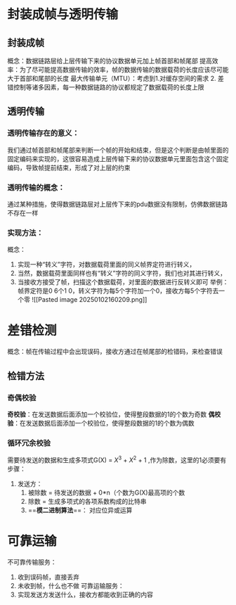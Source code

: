 # 封装成帧与透明传输
## 封装成帧
概念：数据链路层给上层传输下来的协议数据单元加上帧首部和帧尾部
提高效率：为了尽可能提高数据传输的效率，帧的数据传输的数据载荷的长度应该尽可能大于首部和尾部的长度
最大传输单元（MTU）：考虑到1.对缓存空间的需求 2. 差错控制等诸多因素，每一种数据链路的协议都规定了数据载荷的长度上限
## 透明传输
### 透明传输存在的意义：
我们通过帧首部和帧尾部来判断一个帧的开始和结束，但是这个判断是由帧里面的固定编码来实现的，这很容易造成上层传输下来的协议数据单元里面包含这个固定编码，导致帧提前结束，形成了对上层的约束
### 透明传输的概念：
通过某种措施，使得数据链路层对上层传下来的pdu数据没有限制，仿佛数据链路不存在一样
### **实现方法**：
概念：
1. 实现一种“转义”字符，对数据载荷里面的同义帧界定符进行转义，
2. 当然，数据载荷里面同样也有“转义”字符的同义字符，我们也对其进行转义，
3. 当接收方接受了帧，扫描这个数据载荷，对里面的数据进行反转义即可
举例：
帧界定符是0 6个1 0，转义字符为每5个字符加一个0，接收方每5个字符去一个零
![[Pasted image 20250102160209.png]]
# 差错检测
概念：帧在传输过程中会出现误码，接收方通过在帧尾部的检错码，来检查错误
## 检错方法
### 奇偶校验
**奇校验**：在发送数据后面添加一个校验位，使得整段数据的1的个数为奇数
**偶校验**：在发送数据后面添加一个校验位，使得整段数据的1的个数为偶数
### 循环冗余校验
需要待发送的数据和生成多项式G(X) = $X^3$ + $X^2$ + 1 ,作为除数，这里的1必须要有
步骤：
1. 发送方：
	1. 被除数 = 待发送的数据 + 0\*n（个数为G(X)最高项的个数
	2. 除数 = 生成多项式的各项系数构成的比特串
	3. ==**模二进制算法**==： 对应位异或运算
# 可靠运输
不可靠传输服务：
1. 收到误码帧，直接丢弃
2. 未收到帧，什么也不做
可靠运输服务：
1. 实现发送方发送什么，接收方都能收到正确的内容
